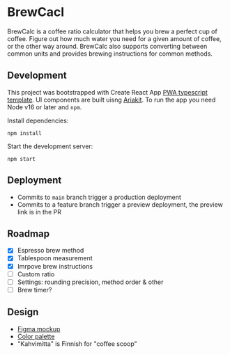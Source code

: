 # BrewCacl

BrewCalc is a coffee ratio calculator that helps you brew a perfect cup of coffee. Figure out how much water you need for a given amount of coffee, or the other way around. BrewCalc also supports converting between common units and provides brewing instructions for common methods.

## Development

This project was bootstrapped with Create React App [PWA typescript template](https://cra.link/PWA). UI components are built uisng [Ariakit](https://ariakit.org/). To run the app you need Node v16 or later and `npm`.

Install dependencies:

```
npm install
```

Start the development server:

```
npm start
```

## Deployment

- Commits to `main` branch trigger a production deployment
- Commits to a feature branch trigger a preview deployment, the preview link is in the PR

## Roadmap

- [x] Espresso brew method
- [x] Tablespoon measurement 
- [x] Imrpove brew instructions
- [ ] Custom ratio
- [ ] Settings: rounding precision, method order & other
- [ ] Brew timer?

## Design

- [Figma mockup][figma]
- [Color palette][color]
- "Kahvimitta" is Finnish for "coffee scoop" 

[color]: https://colorbox.io/?c0=%26p%24s%24%3D7%26p%24h%24st%24%3D30%26p%24h%24e%24%3D30%26p%24h%24c%24%3Deqi%26p%24sa%24st%24%3D0.05%26p%24sa%24e%24%3D0.5%26p%24sa%24r%24%3D1%26p%24sa%24c%24%3Deqi%26p%24b%24st%24%3D1%26p%24b%24e%24%3D0.25%26p%24b%24c%24%3Dl%26o%24n%24%3DNew+Color+Copy%26o%24ro%24%3Dcw%26o%24ms%24%3D0%2C1&c1=%26p%24s%24%3D3%26p%24h%24st%24%3D38%26p%24h%24e%24%3D39%26p%24h%24c%24%3Deqo%26p%24sa%24st%24%3D0.04%26p%24sa%24e%24%3D0.7%26p%24sa%24r%24%3D1%26p%24sa%24c%24%3Deqo%26p%24b%24st%24%3D1%26p%24b%24e%24%3D0.05%26p%24b%24c%24%3Dl%26o%24n%24%3DNew+Color%26o%24ro%24%3Dcw%26o%24ms%24%3D0%2C1%26o%24lockHex%24%3D%23ffa500&c2=%26p%24s%24%3D11%26p%24h%24st%24%3D28%26p%24h%24e%24%3D30%26p%24h%24c%24%3Deqo%26p%24sa%24st%24%3D0.1%26p%24sa%24e%24%3D0.5%26p%24sa%24r%24%3D0.5%26p%24sa%24c%24%3Deqo%26p%24b%24st%24%3D0.12%26p%24b%24e%24%3D0.45%26p%24b%24c%24%3Dl%26o%24n%24%3DNew+Color%26o%24ro%24%3Dcw%26o%24ms%24%3D0%2C1
[figma]: https://www.figma.com/file/VVjtBOBTGa18Gy8hGajcmy/Untitled?node-id=0%3A1&t=QdwR8Cs0n5KtMWK6-1
